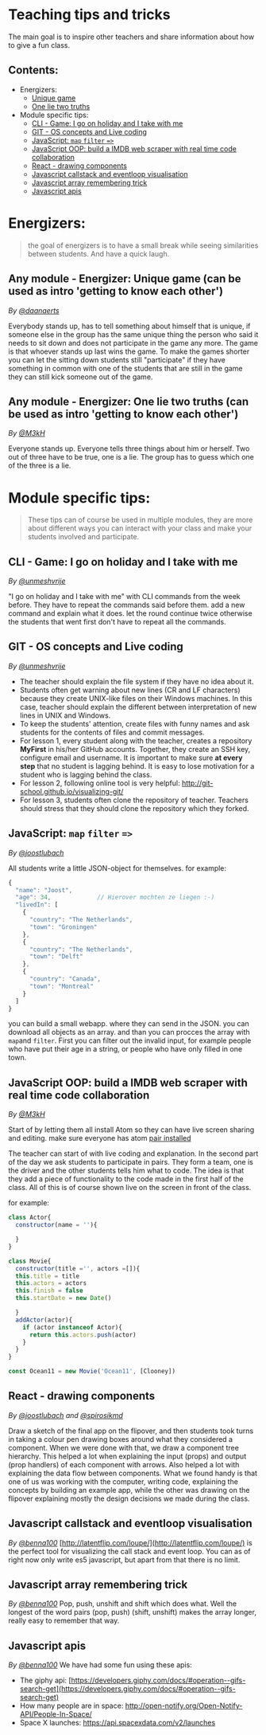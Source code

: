 # Teaching tips and tricks
The main goal is to inspire other teachers and share information about how to give a fun class.

## Contents:
- Energizers:
    + [Unique game](#any-module---energizer-unique-game-can-be-used-as-intro-getting-to-know-each-other)
    + [One lie two truths](#any-module---energizer-one-lie-two-truths-can-be-used-as-intro-getting-to-know-each-other)
- Module specific tips:
    + [CLI - Game: I go on holiday and I take with me](#cli---game-i-go-on-holiday-and-i-take-with-me)
    + [GIT - OS concepts and Live coding](#git---os-concepts-and-live-coding)
    + [JavaScript: `map` `filter` `=>`](#javascript-map-filter-)
    + [JavaScript OOP: build a IMDB web scraper with real time code collaboration](#javascript-oop-build-a-imdb-web-scraper-with-real-time-code-collaboration)
    + [React - drawing components](#javascript-oop-build-a-imdb-web-scraper-with-real-time-code-collaboration)
    + [Javascript callstack and eventloop visualisation](#javascript-callstack-and-eventloop-visualisation)
    + [Javascript array remembering trick](#javascript-array-remembering-trick)
    + [Javascript apis](#javascript-apis)
    

# Energizers:
> the goal of energizers is to have a small break while seeing similarities between students. And have a quick laugh.

## Any module - Energizer: Unique game (can be used as intro 'getting to know each other')
*By [@daanaerts](https://github.com/daanaerts)* 

Everybody stands up, has to tell something about himself that is unique, if someone else in the group has the same unique thing the person who said it needs to sit down and does not participate in the game any more. The game is that whoever stands up last wins the game. To make the games shorter you can let the sitting down students still "participate" if they have something in common with one of the students that are still in the game they can still kick someone out of the game.

## Any module - Energizer: One lie two truths (can be used as intro 'getting to know each other')
*By [@M3kH](https://github.com/M3kH)* 

Everyone stands up. Everyone tells three things about him or herself. Two out of three have to be true, one is a lie. The group has to guess which one of the three is a lie.


# Module specific tips:
> These tips can of course be used in multiple modules, they are more about different ways you can interact with your class and make your students involved and participate. 

## CLI - Game: I go on holiday and I take with me
*By [@unmeshvrije](https://github.com/unmeshvrije)*

"I go on holiday and I take with me" with CLI commands from the week before. They have to repeat the commands said before them. add a new command and explain what it does. let the round continue twice otherwise the students that went first don't have to repeat all the commands.

## GIT - OS concepts and Live coding
*By [@unmeshvrije](https://github.com/unmeshvrije)*

* The teacher should explain the file system if they have no idea about it.
* Students often get warning about new lines (CR and LF characters) because they create UNIX-like files on their Windows machines. In this case, teacher should explain the different between interpretation of new lines in UNIX and Windows.
* To keep the students' attention, create files with funny names and ask students for the contents of files and commit messages.
* For lesson 1, every student along with the teacher, creates a repository **MyFirst** in his/her GitHub accounts.
Together, they create an SSH key, configure email and username.
It is important to make sure **at every step** that no student is lagging behind. It is easy to lose motivation for a student who is lagging behind the class.
* For lesson 2, following online tool is very helpful: http://git-school.github.io/visualizing-git/
* For lesson 3, students often clone the repository of teacher. Teachers should stress that they should clone the repository which they forked.

## JavaScript: `map` `filter` `=>`
*By [@joostlubach](https://github.com/joostlubach)* 

All students write a little JSON-object for themselves. for example:

```js
{
  "name": "Joost",
  "age": 34,             // Hierover mochten ze liegen :-)
  "livedIn": [
    {
      "country": "The Netherlands",
      "town": "Groningen"
    },
    {
      "country": "The Netherlands",
      "town": "Delft"
    },
    {
      "country": "Canada",
      "town": "Montreal"
    }
  ]
}
```

you can build a small webapp. where they can send in the JSON. you can download all objects as an array. and than you can procces the array with `map`and `filter`. First you can filter out the invalid input, for example people who have put their age in a string, or people who have only filled in one town.

## JavaScript OOP: build a IMDB web scraper with real time code collaboration
*By [@M3kH](https://github.com/M3kH)* 

Start of by letting them all install Atom so they can have live screen sharing and editing. make sure everyone has atom [pair installed](https://atom.io/packages/atom-pair)

The teacher can start of with live coding and explanation. In the second part of the day we ask students to participate in pairs. They form a team, one is the driver and the other students tells him what to code. The idea is that they add a piece of functionality to the code made in the first half of the class. All of this is of course shown live on the screen in front of the class.

for example:
```js
class Actor{
  constructor(name = ''){

  }
}
```

```js
class Movie{
  constructor(title ='', actors =[]){
  this.title = title
  this.actors = actors
  this.finish = false
  this.startDate = new Date()

  }
  addActor(actor){
    if (actor instanceof Actor){
      return this.actors.push(actor)
    }
  }
}

const Ocean11 = new Movie('Ocean11', [Clooney])
```

## React - drawing components
*By [@joostlubach](https://github.com/joostlubach) and [@spirosikmd](https://github.com/spirosikmd)* 

Draw a sketch of the final app on the flipover, and then students took turns in taking a colour pen drawing boxes around what they considered a component. When we were done with that, we draw a component tree hierarchy. This helped a lot when explaining the input (props) and output (prop handlers) of each component with arrows. Also helped a lot with explaining the data flow between components. What we found handy is that one of us was working with the computer, writing code, explaining the concepts by building an example app, while the other was drawing on the flipover explaining mostly the design decisions we made during the class.


## Javascript callstack and eventloop visualisation
*By [@benna100](https://github.com/benna100)* 
[http://latentflip.com/loupe/](http://latentflip.com/loupe/) is the perfect tool for visualizing the call stack and event loop. You can as of right now only write es5 javascript, but apart from that there is no limit. 


## Javascript array remembering trick
*By [@benna100](https://github.com/benna100)* 
Pop, push, unshift and shift which does what. Well the longest of the word pairs (pop, push) (shift, unshift) makes the array longer, really easy to remember that way.


## Javascript apis
*By [@benna100](https://github.com/benna100)* 
We have had some fun using these apis:
* The giphy api: [https://developers.giphy.com/docs/#operation--gifs-search-get](https://developers.giphy.com/docs/#operation--gifs-search-get)
* How many people are in space: http://open-notify.org/Open-Notify-API/People-In-Space/
* Space X launches: https://api.spacexdata.com/v2/launches
